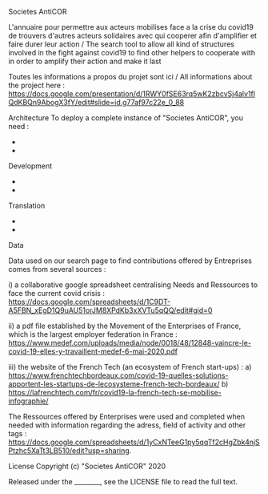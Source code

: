 Societes AntiCOR

L'annuaire pour permettre aux acteurs mobilises face a la crise du covid19 de trouvers d'autres acteurs solidaires avec qui cooperer afin d'amplifier et faire durer leur action / The search tool to allow all kind of structures involved in the fight against covid19 to find other helpers to cooperate with in order to amplify their action and make it last 

Toutes les informations a propos du projet sont ici / All informations about the project here : https://docs.google.com/presentation/d/1RWY0fSE63rq5wK2zbcvSj4alv1flQdKBQn9AbogX3fY/edit#slide=id.g77af97c22e_0_88

Architecture
To deploy a complete instance of "Societes AntiCOR", you need :

- 
- 

Development

-
-


Translation

-
-

Data

Data used on our search page to find contributions offered by Entreprises comes from several sources :

i) a collaborative google spreadsheet centralising Needs and Ressources to face the current covid crisis : https://docs.google.com/spreadsheets/d/1C9DT-A5FBN_xEgD1Q9uAU51orJM8XPdKb3xXVTu5qQQ/edit#gid=0 

ii) a pdf file established by the Movement of the Enterprises of France, which is the largest employer federation in France : https://www.medef.com/uploads/media/node/0018/48/12848-vaincre-le-covid-19-elles-y-travaillent-medef-6-mai-2020.pdf

iii) the website of the French Tech (an ecosystem of French start-ups) : 
  a) https://www.frenchtechbordeaux.com/covid-19-quelles-solutions-apportent-les-startups-de-lecosysteme-french-tech-bordeaux/
  b) https://lafrenchtech.com/fr/covid19-la-french-tech-se-mobilise-infographie/

The Ressources offered by Enterprises were used and completed when needed with information regarding the adress, field of activity and other tags : https://docs.google.com/spreadsheets/d/1yCxNTeeG1py5qqTf2cHgZbk4njSPtzhc5XaTt3LB510/edit?usp=sharing.

License
Copyright (c) "Societes AntiCOR" 2020

Released under the ________, see the LICENSE file to read the full text.
